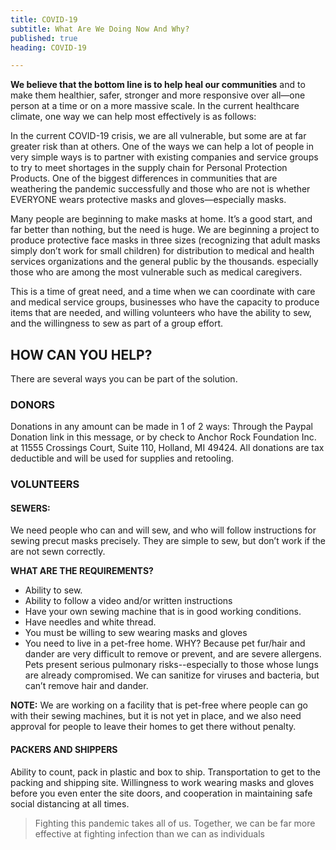 ```yaml
---
title: COVID-19
subtitle: What Are We Doing Now And Why?
published: true
heading: COVID-19

---
```

__We believe that the bottom line is to help heal our communities__ and to make them healthier, safer, stronger and more
responsive over all—one person at a time or on a more massive scale. In the current healthcare climate, one way we can
help most effectively is as follows:

In the current COVID-19 crisis, we are all vulnerable, but some are at far greater risk than at others. One of the ways
we can help a lot of people in very simple ways is to partner with existing companies and service groups to try to meet
shortages in the supply chain for Personal Protection Products. One of the biggest differences in communities that are
weathering the pandemic successfully and those who are not is whether EVERYONE wears protective masks and
gloves—especially masks.

Many people are beginning to make masks at home. It’s a good start, and far better than nothing, but the need is huge.
We are beginning a project to produce protective face masks in three sizes (recognizing that adult masks simply don’t
work for small children) for distribution to medical and health services organizations and the general public by the
thousands. especially those who are among the most vulnerable such as medical caregivers.

This is a time of great need, and a time when we can coordinate with care and medical service groups, businesses who
have the capacity to produce items that are needed, and willing volunteers who have the ability to sew, and the
willingness to sew as part of a group effort.

## HOW CAN YOU HELP?
There are several ways you can be part of the solution.

### DONORS
Donations in any amount can be made in 1 of 2 ways: Through the Paypal Donation link in this message, or by check to
Anchor Rock Foundation Inc. at 11555 Crossings Court, Suite 110, Holland, MI 49424. All donations are tax deductible and
will be used for supplies and retooling.

### VOLUNTEERS
#### SEWERS:
We need people who can and will sew, and who will follow instructions for sewing precut masks precisely. They
are simple to sew, but don’t work if the are not sewn correctly.

__WHAT ARE THE REQUIREMENTS?__
* Ability to sew.
* Ability to follow a video and/or written instructions
* Have your own sewing machine that is in good working conditions.
* Have needles and white thread.
* You must be willing to sew wearing masks and gloves
* You need to live in a pet-free home. WHY? Because pet fur/hair and dander are very difficult to remove or prevent, and
are severe allergens. Pets present serious pulmonary risks--especially to those whose lungs are already compromised. We
can sanitize for viruses and bacteria, but can’t remove hair and dander.

__NOTE:__ We are working on a facility that is pet-free where people can go with their sewing machines, but it is not yet in
place, and we also need approval for people to leave their homes to get there without penalty.

#### PACKERS AND SHIPPERS
Ability to count, pack in plastic and box to ship.
Transportation to get to the packing and shipping site.
Willingness to work wearing masks and gloves before you even enter the site doors, and cooperation in maintaining safe
social distancing at all times.

> Fighting this pandemic takes all of us. Together, we can be far more effective at fighting infection than we can as
individuals